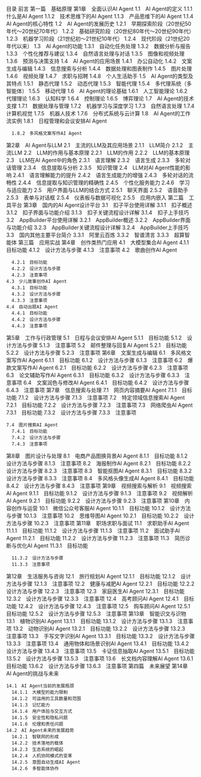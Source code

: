 目录
前言
第一篇　基础原理
  第1章　全面认识AI Agent
    1.1　AI Agent的定义
      1.1.1　什么是AI Agent
      1.1.2　技术思维下的AI Agent
      1.1.3　产品思维下的AI Agent
      1.1.4　AI Agent的核心特性
    1.2　AI Agent的发展历史
      1.2.1　早期探索阶段（20世纪50年代～20世纪70年代）
      1.2.2　基础研究阶段（20世纪80年代～20世纪90年代）
      1.2.3　机器学习阶段（21世纪初～21世纪10年代）
      1.2.4　现代阶段（21世纪20年代以来）
    1.3　AI Agent的功能
      1.3.1　自动化任务处理
      1.3.2　数据分析与报告
      1.3.3　个性化推荐与建议
      1.3.4　自然语言处理与对话
      1.3.5　图像和视频处理
      1.3.6　预测与决策支持
    1.4　AI Agent的应用场景
      1.4.1　办公自动化
      1.4.2　文案生成与编辑
      1.4.3　信息搜索与分析
      1.4.4　数据处理和图表制作
      1.4.5　图片处理
      1.4.6　视频处理
      1.4.7　求职与招聘
      1.4.8　个人生活助手
    1.5　AI Agent的类型及其特点
      1.5.1　静态代理
      1.5.2　动态代理
      1.5.3　智能代理
      1.5.4　多代理系统（多智能体）
      1.5.5　移动代理
    1.6　AI Agent的理论基础
      1.6.1　人工智能理论
      1.6.2　代理理论
      1.6.3　认知科学
      1.6.4　控制理论
      1.6.5　博弈理论
    1.7　AI Agent的技术支撑
      1.7.1　数据处理与管理
      1.7.2　机器学习与深度学习
      1.7.3　自然语言处理
      1.7.4　计算机视觉
      1.7.5　机器人技术
      1.7.6　分布式系统与云计算
    1.8　AI Agent的工作流实例
      1.8.1　日程管理和会议安排AI Agent

      1.8.2　多风格文案写作AI Agent
  第2章　AI Agent与LLM
    2.1　主流的LLM及其应用场景
      2.1.1　LLM简介
      2.1.2　主流LLM
    2.2　LLM的作用与基本原理
      2.2.1　LLM的作用
      2.2.2　LLM的基本原理
    2.3　LLM在AI Agent中的角色
      2.3.1　语言理解
      2.3.2　语言生成
      2.3.3　多轮对话管理
      2.3.4　信息提取与分析
      2.3.5　知识管理
    2.4　LLM对AI Agent性能的影响
      2.4.1　语言理解能力的提升
      2.4.2　语言生成能力的增强
      2.4.3　多轮对话的流畅性
      2.4.4　信息提取与知识管理的精确性
      2.4.5　个性化服务能力
      2.4.6　学习与适应能力
    2.5　用户界面与LLM的结合方式
      2.5.1　聊天界面
      2.5.2　语音助手
      2.5.3　表单与对话框
      2.5.4　仪表板与数据可视化
      2.5.5　应用内嵌入
第二篇　工具平台
  第3章　国内的AI Agent设计平台
    3.1　扣子平台使用详解
      3.1.1　扣子概述
      3.1.2　扣子界面与功能介绍
      3.1.3　扣子关键流程设计详解
      3.1.4　扣子上手技巧
    3.2　AppBuilder平台使用详解
      3.2.1　AppBuilder概述
      3.2.2　AppBuilder界面与功能介绍
      3.2.3　AppBuilder关键流程设计详解
      3.2.4　AppBuilder上手技巧
    3.3　国内其他主要平台简介
      3.3.1　阿里云百炼
      3.3.2　智谱清言
      3.3.3　超算智能体
第三篇　应用实战
  第4章　创作类热门应用
    4.1　大模型集合AI Agent
      4.1.1　目标功能
      4.1.2　设计方法与步骤
      4.1.3　注意事项
    4.2　歌曲创作AI Agent

      4.2.1　目标功能
      4.2.2　设计方法与步骤
      4.2.3　注意事项
    4.3　少儿故事创作AI Agent
      4.3.1　目标功能
      4.3.2　设计方法与步骤
      4.3.3　注意事项
    4.4　自动出题AI Agent
      4.4.1　目标功能
      4.4.2　设计方法与步骤
      4.4.3　注意事项
  第5章　工作与行政管理
    5.1　日程与会议安排AI Agent
      5.1.1　目标功能
      5.1.2　设计方法与步骤
      5.1.3　注意事项
    5.2　邮件整理与回复AI Agent
      5.2.1　目标功能
      5.2.2　设计方法与步骤
      5.2.3　注意事项
  第6章　文案生成与编辑
    6.1　多风格文案写作AI Agent
      6.1.1　目标功能
      6.1.2　设计方法与步骤
      6.1.3　注意事项
    6.2　爆款文案写作AI Agent
      6.2.1　目标功能
      6.2.2　设计方法与步骤
      6.2.3　注意事项
    6.3　论文辅助写作AI Agent
      6.3.1　目标功能
      6.3.2　设计方法与步骤
      6.3.3　注意事项
    6.4　文案润色与修改AI Agent
      6.4.1　目标功能
      6.4.2　设计方法与步骤
      6.4.3　注意事项
  第7章　信息搜索与处理
    7.1　网页内容摘要AI Agent
      7.1.1　目标功能
      7.1.2　设计方法与步骤
      7.1.3　注意事项
    7.2　特定领域信息搜索AI Agent
      7.2.1　目标功能
      7.2.2　设计方法与步骤
      7.2.3　注意事项
    7.3　网络爬虫AI Agent
      7.3.1　目标功能
      7.3.2　设计方法与步骤
      7.3.3　注意事项

    7.4　图片搜索AI Agent
      7.4.1　目标功能
      7.4.2　设计方法与步骤
      7.4.3　注意事项
  第8章　图片设计与处理
    8.1　电商产品图换背景AI Agent
      8.1.1　目标功能
      8.1.2　设计方法与步骤
      8.1.3　注意事项
    8.2　海报制作AI Agent
      8.2.1　目标功能
      8.2.2　设计方法与步骤
      8.2.3　注意事项
    8.3　智能抠图AI Agent
      8.3.1　目标功能
      8.3.2　设计方法与步骤
      8.3.3　注意事项
    8.4　多风格头像生成AI Agent
      8.4.1　目标功能
      8.4.2　设计方法与步骤
      8.4.3　注意事项
  第9章　视频搜索与解析
    9.1　视频搜索AI Agent
      9.1.1　目标功能
      9.1.2　设计方法与步骤
      9.1.3　注意事项
    9.2　视频解析AI Agent
      9.2.1　目标功能
      9.2.2　设计方法与步骤
      9.2.3　注意事项
  第10章　内容创作与运营
    10.1　微信公众号客服AI Agent
      10.1.1　目标功能
      10.1.2　设计方法与步骤
      10.1.3　注意事项
    10.2　思维导图AI Agent
      10.2.1　目标功能
      10.2.2　设计方法与步骤
      10.2.3　注意事项
  第11章　职场求职与面试
    11.1　求职助手AI Agent
      11.1.1　目标功能
      11.1.2　设计方法与步骤
      11.1.3　注意事项
    11.2　面试助手AI Agent
      11.2.1　目标功能
      11.2.2　设计方法与步骤
      11.2.3　注意事项
    11.3　简历诊断与优化AI Agent
      11.3.1　目标功能

      11.3.2　设计方法与步骤
      11.3.3　注意事项
  第12章　生活服务与咨询
    12.1　旅行规划AI Agent
      12.1.1　目标功能
      12.1.2　设计方法与步骤
      12.1.3　注意事项
    12.2　健康与减肥AI Agent
      12.2.1　目标功能
      12.2.2　设计方法与步骤
      12.2.3　注意事项
    12.3　家庭医生AI Agent
      12.3.1　目标功能
      12.3.2　设计方法与步骤
      12.3.3　注意事项
    12.4　高考顾问AI Agent
      12.4.1　目标功能
      12.4.2　设计方法与步骤
      12.4.3　注意事项
    12.5　购车顾问AI Agent
      12.5.1　目标功能
      12.5.2　设计方法与步骤
      12.5.3　注意事项
  第13章　智能识文与识物
    13.1　植物识别AI Agent
      13.1.1　目标功能
      13.1.2　设计方法与步骤
      13.1.3　注意事项
    13.2　动物识别AI Agent
      13.2.1　目标功能
      13.2.2　设计方法与步骤
      13.2.3　注意事项
    13.3　手写文字识别AI Agent
      13.3.1　目标功能
      13.3.2　设计方法与步骤
      13.3.3　注意事项
    13.4　通用物体和场景识别AI Agent
      13.4.1　目标功能
      13.4.2　设计方法与步骤
      13.4.3　注意事项
    13.5　卡证信息抽取AI Agent
      13.5.1　目标功能
      13.5.2　设计方法与步骤
      13.5.3　注意事项
    13.6　长文档内容理解AI Agent
      13.6.1　目标功能
      13.6.2　设计方法与步骤
      13.6.3　注意事项
第四篇　未来展望
  第14章　AI Agent的挑战与未来

    14.1　AI Agent当前的发展瓶颈
      14.1.1　大模型的能力限制
      14.1.2　可运用的工具数量和范围
      14.1.3　记忆能力
      14.1.4　用户体验与交互方式
      14.1.5　安全性和隐私问题
      14.1.6　伦理和责任问题
    14.2　AI Agent未来的发展趋势
      14.2.1　智联网的形成
      14.2.2　技术落地的载体
      14.2.3　生态系统的崛起
      14.2.4　人机协同模式的变革
      14.2.5　意图自动生成AI Agent
      14.2.6　多智能体协作
